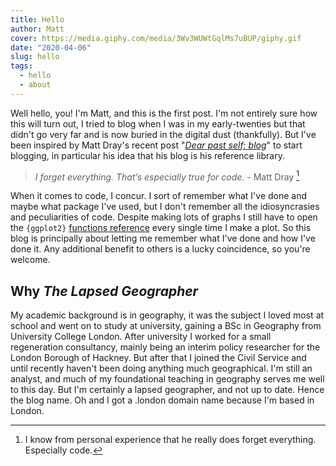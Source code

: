 ```yaml
---
title: Hello
author: Matt
cover: https://media.giphy.com/media/3Wv3WUWtGqlMs7uBUP/giphy.gif
date: "2020-04-06"
slug: hello
tags:
  - hello
  - about
---
```


Well hello, you! I'm Matt, and this is the first post. I'm not entirely sure how this will turn out, I tried to blog when I was in my early-twenties but that didn't go very far and is now buried in the digital dust (thankfully). But I've been inspired by Matt Dray's recent post "[*Dear past self: blog*](https://www.rostrum.blog/2020/02/27/get-blogging/)" to start blogging, in particular his idea that his blog is his reference library.

> *I forget everything. That’s especially true for code.* - Matt Dray [^1]

When it comes to code, I concur. I sort of remember what I've done and maybe what package I've used, but I don't remember all the idiosyncrasies and peculiarities of code. Despite making lots of graphs I still have to open the `{ggplot2}` [functions reference](https://ggplot2.tidyverse.org/reference/index.html) every single time I make a plot. So this blog is principally about letting me remember what I've done and how I've done it. Any additional benefit to others is a lucky coincidence, so you're welcome.

## Why *The Lapsed Geographer*

My academic background is in geography, it was the subject I loved most at school and went on to study at university, gaining a BSc in Geography from University College London. After university I worked for a small regeneration consultancy, mainly being an interim policy researcher for the London Borough of Hackney. But after that I joined the Civil Service and until recently haven't been doing anything much geographical. I'm still an analyst, and much of my foundational teaching in geography serves me well to this day. But I'm certainly a lapsed geographer, and not up to date. Hence the blog name. Oh and I got a .london domain name because I'm based in London.

[^1]: I know from personal experience that he really does forget everything. Especially code.